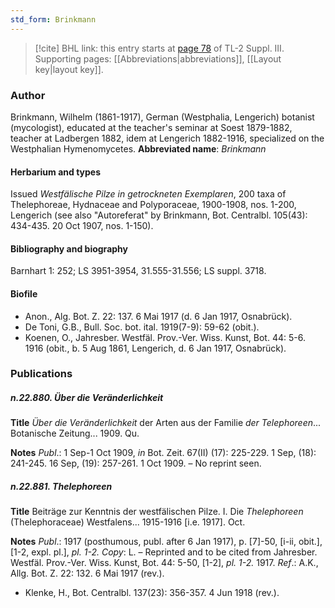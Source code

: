 ```yaml
---
std_form: Brinkmann
---
```


> [!cite] BHL link: this entry starts at [page 78](https://www.biodiversitylibrary.org/page/33266385) of TL-2 Suppl. III.
> Supporting pages: [[Abbreviations|abbreviations]], [[Layout key|layout key]].

### Author

Brinkmann, Wilhelm (1861-1917), German (Westphalia, Lengerich) botanist (mycologist), educated at the teacher's seminar at Soest 1879-1882, teacher at Ladbergen 1882, idem at Lengerich 1882-1916, specialized on the Westphalian Hymenomycetes. 
**Abbreviated name**: *Brinkmann*

#### Herbarium and types

Issued *Westfälische Pilze in getrockneten Exemplaren*, 200 taxa of Thelephoreae, Hydnaceae and Polyporaceae, 1900-1908, nos. 1-200, Lengerich (see also "Autoreferat" by Brinkmann, Bot. Centralbl. 105(43): 434-435. 20 Oct 1907, nos. 1-150).

#### Bibliography and biography

Barnhart 1: 252; LS 3951-3954, 31.555-31.556; LS suppl. 3718.

#### Biofile

- Anon., Alg. Bot. Z. 22: 137. 6 Mai 1917 (d. 6 Jan 1917, Osnabrück).
- De Toni, G.B., Bull. Soc. bot. ital. 1919(7-9): 59-62 (obit.).
- Koenen, O., Jahresber. Westfäl. Prov.-Ver. Wiss. Kunst, Bot. 44: 5-6. 1916 (obit., b. 5 Aug 1861, Lengerich, d. 6 Jan 1917, Osnabrück).

### Publications

##### n.22.880. Über die Veränderlichkeit

**Title**
*Über die Veränderlichkeit* der Arten aus der Familie *der Telephoreen*... Botanische Zeitung... 1909. Qu.

**Notes**
*Publ*.: 1 Sep-1 Oct 1909, *in* Bot. Zeit. 67(II) (17): 225-229. 1 Sep, (18): 241-245. 16 Sep, (19): 257-261. 1 Oct 1909. – No reprint seen.

##### n.22.881. Thelephoreen

**Title**
Beiträge zur Kenntnis der westfälischen Pilze. I. Die *Thelephoreen* (Thelephoraceae) Westfalens... 1915-1916 \[i.e. 1917\]. Oct.

**Notes**
*Publ*.: 1917 (posthumous, publ. after 6 Jan 1917), p. \[7\]-50, \[i-ii, obit.\], \[1-2, expl. pl.\], *pl. 1-2.* *Copy*: L. – Reprinted and to be cited from Jahresber. Westfäl. Prov.-Ver. Wiss. Kunst, Bot. 44: 5-50, \[1-2\], *pl. 1-2.* 1917.
*Ref*.: A.K., Allg. Bot. Z. 22: 132. 6 Mai 1917 (rev.).
- Klenke, H., Bot. Centralbl. 137(23): 356-357. 4 Jun 1918 (rev.).

